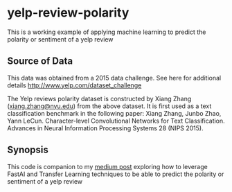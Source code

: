 # yelp-review-polarity
This is a working example of applying machine learning to predict the polarity or sentiment of a yelp review

## Source of Data
This data was obtained from a 2015 data challenge. See here for additional details http://www.yelp.com/dataset_challenge

The Yelp reviews polarity dataset is constructed by Xiang Zhang (xiang.zhang@nyu.edu) from the above dataset. It is first used as a text classification benchmark in the following paper: Xiang Zhang, Junbo Zhao, Yann LeCun. Character-level Convolutional Networks for Text Classification. Advances in Neural Information Processing Systems 28 (NIPS 2015).

## Synopsis
This code is companion to my [medium post](https://medium.com/@ShoReason/using-fastai-to-analyze-yelp-reviews-and-predict-user-ratings-polarity-4e4e89df358e) exploring how to leverage FastAI and Transfer Learning techniques to be able to predict the polarity or sentiment of a yelp review
